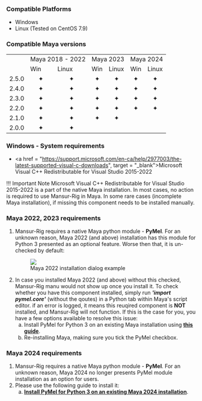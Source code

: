 ### Compatible Platforms
- Windows
- Linux (Tested on CentOS 7.9)

### Compatible Maya versions
<table cellpadding= 0 cellspacing = 0>
	<tr>
		<td></td>
		<td colspan=2>Maya 2018 - 2022</td>
		<td colspan=2>Maya 2023</td>
		<td colspan=2>Maya 2024</td>
	</tr>
	<tr>
		<td></td>
		<td>Win</td><td>Linux</td>
		<td>Win</td><td>Linux</td>
		<td>Win</td><td>Linux</td>
	</tr>
	<tr>
		<td>2.5.0</td>
		<td><span><CENTER>&#10022;</span></td><td><span><CENTER>&#10022;</span></td>
		<td><span><CENTER>&#10022;</span></td><td><span><CENTER>&#10022;</span></td>
		<td><span><CENTER>&#10022;</span></td><td><span><CENTER>&#10022;</span></td>
	</tr>
	<tr>
		<td>2.4.0</td>
		<td><span><CENTER>&#10022;</span></td><td><span><CENTER>&#10022;</span></td>
		<td><span><CENTER>&#10022;</span></td><td><span><CENTER>&#10022;</span></td>
		<td><span><CENTER>&#10022;</span></td><td><span><CENTER>&#10022;</span></td>
	</tr>
	<tr>
		<td>2.3.0</td>
		<td><span><CENTER>&#10022;</span></td><td><span><CENTER>&#10022;</span></td>
		<td><span><CENTER>&#10022;</span></td><td><span><CENTER>&#10022;</span></td>
		<td><span><CENTER>&#10022;</span></td><td><span><CENTER>&#10022;</span></td>
	</tr>
	<tr>
		<td>2.2.0</td>
		<td><span><CENTER>&#10022;</span></td><td><span><CENTER>&#10022;</span></td>
		<td><span><CENTER>&#10022;</span></td><td><span><CENTER>&#10022;</span></td>
		<td><span><CENTER>&#10022;</span></td><td><span><CENTER>&#10022;</span></td>
	</tr>
	<tr>
		<td>2.1.0</td>
		<td><span><CENTER>&#10022;</span></td><td><span><CENTER>&#10022;</span></td>
		<td><span><CENTER>&#10022;</span></td><td><span><CENTER>&#10022;</span></td>
		<td></td><td></td>
	</tr>
	<tr>
		<td>2.0.0</td>
		<td><span><CENTER>&#10022;</span></td><td><span><CENTER>&#10022;</span></td>
		<td></td><td></td>
		<td></td><td></td>
	</tr>
</table>

### Windows - System requirements
- <a href = "https://support.microsoft.com/en-ca/help/2977003/the-latest-supported-visual-c-downloads", target = "_blank">Microsoft Visual C++ Redistributable for Visual Studio 2015-2022</a>

!!! Important Note
    Microsoft Visual C++ Redistributable for Visual Studio 2015-2022 is a part of the native Maya installation.
    In most cases, no action is required to use Mansur-Rig in Maya.
    In some rare cases (incomplete Maya installation), if missing this component needs to be installed manually.

### Maya 2022, 2023 requirements

<ol>
<li>Mansur-Rig requires a native Maya python module - <b>PyMel</b>. For an unknown reason, Maya 2022 (and above) installation has this module for Python 3 presented as an optional feature. Worse then that, it is un-checked by default:</li>

<figure>
  <img src="../userGuidesImages/systemReq/maya2022InstallDialog.png"/>
  <figcaption>Maya 2022 installation dialog example</figcaption>
</figure>

<li>In case you installed Maya 2022 (and above) without this checked, Mansur-Rig manu would not show up once you install it. To check whether you have this component installed, simply run <i><b>'import pymel.core'</b></i> (without the qoutes) in a Python tab within Maya's script editor. if an error is logged, it means this reuqired component is <b>NOT</b> installed, and Mansur-Rig will not function. If this is the case for you, you have a few options available to resolve this issue:
<ol type="a">
	<li>Install PyMel for Python 3 on an existing Maya installation using <a href = "https://knowledge.autodesk.com/support/maya/learn-explore/caas/CloudHelp/cloudhelp/2022/ENU/Maya-Scripting/files/GUID-2AA5EFCE-53B1-46A0-8E43-4CD0B2C72FB4-htm.html" target = "_blank"><u><b>this guide</u></b></a>.</li>
	<li>Re-installing Maya, making sure you tick the PyMel checkbox.</li>
</ol>

</li>
</ol>

### Maya 2024 requirements

<ol>
<li>Mansur-Rig requires a native Maya python module - <b>PyMel</b>. For an unknown reason, Maya 2024 no longer presents PyMel module installation as an option for users.</li>
<li>Please use the following guide to install it:
<ol type="a">
	<li><a href = "https://help.autodesk.com/view/MAYAUL/2024/ENU/?guid=GUID-2AA5EFCE-53B1-46A0-8E43-4CD0B2C72FB4" target = "_blank"><u><b>Install PyMel for Python 3 on an existing Maya 2024 installation</u></b></a>.</li>
</ol>

</li>
</ol>